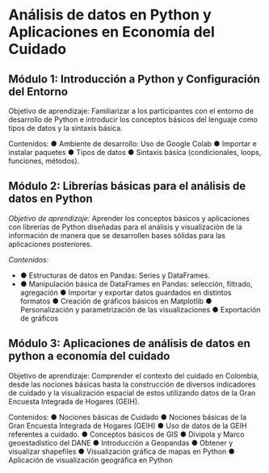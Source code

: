 # Análisis de datos en Python y Aplicaciones en Economía del Cuidado
  ##  Módulo 1:  Introducción a Python y Configuración del Entorno

Objetivo de aprendizaje: Familiarizar a los participantes con el entorno de desarrollo de Python e introducir los conceptos básicos del lenguaje como tipos de datos y la sintaxis básica. 

Contenidos:
●    Ambiente de desarrollo: Uso de Google Colab
●    Importar e instalar paquetes
●    Tipos de datos
●    Sintaxis básica (condicionales, loops, funciones, métodos).

  ## Módulo 2: Librerías básicas para el análisis de datos en Python

*Objetivo de aprendizaje:* Aprender los conceptos básicos y aplicaciones con librerías de Python diseñadas para el análisis y visualización de la información de manera que se desarrollen bases sólidas para las aplicaciones posteriores.

*Contenidos:*
- ●    Estructuras de datos en Pandas: Series y DataFrames.
- ●    Manipulación básica de DataFrames en Pandas: selección, filtrado, agregación
●    Importar y exportar datos guardados en distintos formatos
●    Creación de gráficos básicos en Matplotlib
●    Personalización y parametrización de las visualizaciones
●    Exportación de gráficos

 ## Módulo 3: Aplicaciones de análisis de datos en python a economía del cuidado

Objetivo de aprendizaje: Comprender el contexto del cuidado en Colombia, desde las nociones básicas hasta la construcción de diversos indicadores de cuidado y la visualización espacial de estos utilizando datos de la Gran Encuesta Integrada de Hogares (GEIH).

Contenidos:
●    Nociones básicas de Cuidado
●    Nociones básicas de la Gran Encuesta Integrada de Hogares (GEIH)
●    Uso de datos de la GEIH referentes a cuidado. 
●    Conceptos básicos de GIS
●    Divipola y Marco geoestadístico del DANE
●    Introducción a Geopandas
●    Obtener y visualizar shapefiles
●    Visualización gráfica de mapas en Python
●    Aplicación de visualización geográfica en Python
